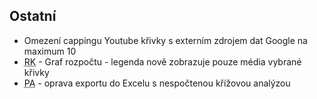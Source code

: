 ﻿---
categories: [fenix]
layout: fenix
---


## Ostatní
<ul>
<li>Omezení cappingu Youtube křivky s externím zdrojem dat Google na maximum 10</li>
<li><abbr title="Reachové křivky">RK</abbr> - Graf rozpočtu - legenda nově zobrazuje pouze média vybrané křivky</li>
<li><abbr title="Postanalýza">PA</abbr> - oprava exportu do Excelu s nespočtenou křížovou analýzou</li>
</ul>


